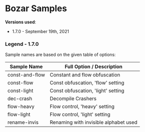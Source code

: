 # Bozar Samples

**Versions used**: 

* 1.7.0 - September 19th, 2021

### Legend - 1.7.0

Sample names are based on the given table of options:

| Sample Name | Full Option / Description |
| ------------| ------------|
| const-and-flow | Constant and flow obfuscation |
| const-flow     | Const obfuscation, 'flow' setting |
| const-light    | Const obfuscation, 'light' setting |
| dec-crash      | Decompile Crashers |
| flow-heavy     | Flow control, 'heavy' setting |
| flow-light     | Flow control, 'light' setting |
| rename-invis   | Renaming with invisible alphabet used |